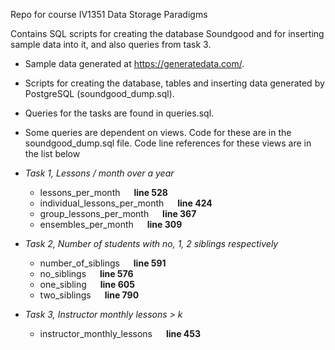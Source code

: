 Repo for course IV1351 Data Storage Paradigms

Contains SQL scripts for creating the database Soundgood and for inserting sample data into it, and also queries from task 3.

- Sample data generated at https://generatedata.com/.
- Scripts for creating the database, tables and inserting data generated by PostgreSQL (soundgood_dump.sql).
- Queries for the tasks are found in queries.sql. 
- Some queries are dependent on views. Code for these are in the soundgood_dump.sql file. Code line references for these views are in the list below


- _Task 1, Lessons / month over a year_
	- lessons_per_month &emsp;  __line 528__
	- individual_lessons_per_month &emsp; __line 424__
	- group_lessons_per_month &emsp; __line 367__
	- ensembles_per_month &emsp; __line 309__
  
- _Task 2, Number of students with no, 1, 2 siblings respectively_
	- number_of_siblings &emsp; __line 591__
	- no_siblings &emsp; __line 576__
	- one_sibling &emsp; __line 605__
	- two_siblings &emsp; __line 790__
  
- _Task 3, Instructor monthly lessons > k_
	- instructor_monthly_lessons &emsp; __line 453__


